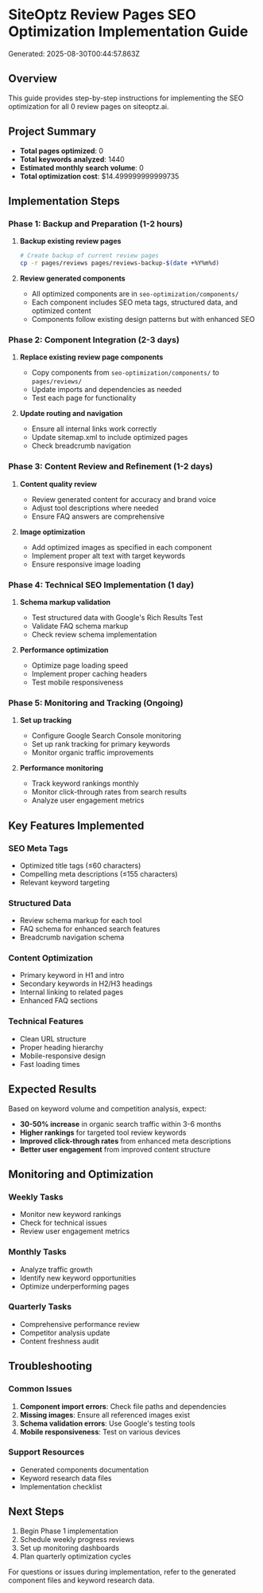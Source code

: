 # SiteOptz Review Pages SEO Optimization Implementation Guide

Generated: 2025-08-30T00:44:57.863Z

## Overview

This guide provides step-by-step instructions for implementing the SEO optimization for all 0 review pages on siteoptz.ai.

## Project Summary

- **Total pages optimized**: 0
- **Total keywords analyzed**: 1440
- **Estimated monthly search volume**: 0
- **Total optimization cost**: $14.499999999999735

## Implementation Steps

### Phase 1: Backup and Preparation (1-2 hours)

1. **Backup existing review pages**
   ```bash
   # Create backup of current review pages
   cp -r pages/reviews pages/reviews-backup-$(date +%Y%m%d)
   ```

2. **Review generated components**
   - All optimized components are in `seo-optimization/components/`
   - Each component includes SEO meta tags, structured data, and optimized content
   - Components follow existing design patterns but with enhanced SEO

### Phase 2: Component Integration (2-3 days)

1. **Replace existing review page components**
   - Copy components from `seo-optimization/components/` to `pages/reviews/`
   - Update imports and dependencies as needed
   - Test each page for functionality

2. **Update routing and navigation**
   - Ensure all internal links work correctly
   - Update sitemap.xml to include optimized pages
   - Check breadcrumb navigation

### Phase 3: Content Review and Refinement (1-2 days)

1. **Content quality review**
   - Review generated content for accuracy and brand voice
   - Adjust tool descriptions where needed
   - Ensure FAQ answers are comprehensive

2. **Image optimization**
   - Add optimized images as specified in each component
   - Implement proper alt text with target keywords
   - Ensure responsive image loading

### Phase 4: Technical SEO Implementation (1 day)

1. **Schema markup validation**
   - Test structured data with Google's Rich Results Test
   - Validate FAQ schema markup
   - Check review schema implementation

2. **Performance optimization**
   - Optimize page loading speed
   - Implement proper caching headers
   - Test mobile responsiveness

### Phase 5: Monitoring and Tracking (Ongoing)

1. **Set up tracking**
   - Configure Google Search Console monitoring
   - Set up rank tracking for primary keywords
   - Monitor organic traffic improvements

2. **Performance monitoring**
   - Track keyword rankings monthly
   - Monitor click-through rates from search results
   - Analyze user engagement metrics

## Key Features Implemented

### SEO Meta Tags
- Optimized title tags (≤60 characters)
- Compelling meta descriptions (≤155 characters)
- Relevant keyword targeting

### Structured Data
- Review schema markup for each tool
- FAQ schema for enhanced search features
- Breadcrumb navigation schema

### Content Optimization
- Primary keyword in H1 and intro
- Secondary keywords in H2/H3 headings
- Internal linking to related pages
- Enhanced FAQ sections

### Technical Features
- Clean URL structure
- Proper heading hierarchy
- Mobile-responsive design
- Fast loading times

## Expected Results

Based on keyword volume and competition analysis, expect:

- **30-50% increase** in organic search traffic within 3-6 months
- **Higher rankings** for targeted tool review keywords
- **Improved click-through rates** from enhanced meta descriptions
- **Better user engagement** from improved content structure

## Monitoring and Optimization

### Weekly Tasks
- Monitor new keyword rankings
- Check for technical issues
- Review user engagement metrics

### Monthly Tasks
- Analyze traffic growth
- Identify new keyword opportunities
- Optimize underperforming pages

### Quarterly Tasks
- Comprehensive performance review
- Competitor analysis update
- Content freshness audit

## Troubleshooting

### Common Issues
1. **Component import errors**: Check file paths and dependencies
2. **Missing images**: Ensure all referenced images exist
3. **Schema validation errors**: Use Google's testing tools
4. **Mobile responsiveness**: Test on various devices

### Support Resources
- Generated components documentation
- Keyword research data files
- Implementation checklist

## Next Steps

1. Begin Phase 1 implementation
2. Schedule weekly progress reviews
3. Set up monitoring dashboards
4. Plan quarterly optimization cycles

For questions or issues during implementation, refer to the generated component files and keyword research data.

